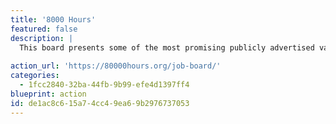 ```yaml
---
title: '8000 Hours'
featured: false
description: |
  This board presents some of the most promising publicly advertised vacancies we know about. Most of these roles are demanding and difficult to get, but if you’re a good fit for one of them, it could be your best opportunity to work on one of the world’s most pressing problems, or to get the career capital you need to have a big impact later.
  
action_url: 'https://80000hours.org/job-board/'
categories:
  - 1fcc2840-32ba-44fb-9b99-efe4d1397ff4
blueprint: action
id: de1ac8c6-15a7-4cc4-9ea6-9b2976737053
---
```

